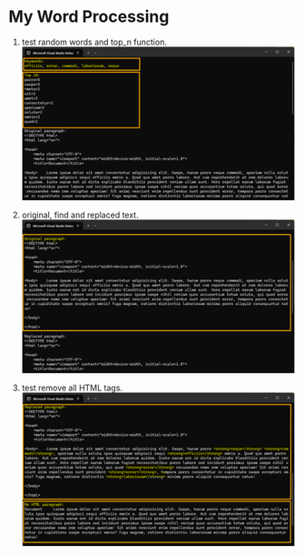 # My Word Processing

1. test random words and top_n function.
![random keywords and top_n](images/01.png)

2. original, find and replaced text.
![original, find and replaced text](images/02.png)

3. test remove all HTML tags.
![remove all HTML tags](images/03.png)